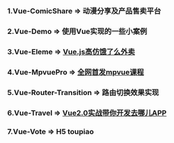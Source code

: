 ### 1.Vue-ComicShare => 动漫分享及产品售卖平台<br>

### 2.Vue-Demo => 使用Vue实现的一些小案例<br>

### 3.Vue-Eleme => [Vue.js高仿饿了么外卖](https://coding.imooc.com/class/74.html)<br>

### 4.Vue-MpvuePro => [全网首发mpvue课程](https://coding.imooc.com/class/218.html)<br>

### 5.Vue-Router-Transition => 路由切换效果实现<br>

### 6.Vue-Travel => [Vue2.0实战带你开发去哪儿APP](https://coding.imooc.com/class/203.html)<br>

### 7.Vue-Vote => H5 toupiao<br>
